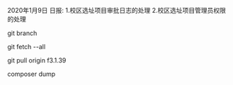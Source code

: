 2020年1月9日 日报:
1.校区选址项目审批日志的处理
2.校区选址项目管理员权限的处理

git branch

git fetch --all

git pull origin f3.1.39

composer dump
